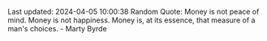 Last updated: 2024-04-05 10:00:38
Random Quote: Money is not peace of mind. Money is not happiness. Money is, at its essence, that measure of a man's choices. - Marty Byrde